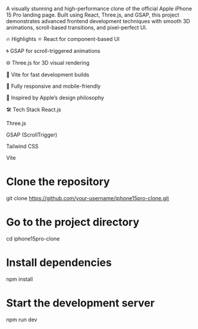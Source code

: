 A visually stunning and high-performance clone of the official Apple iPhone 15 Pro landing page. Built using React, Three.js, and GSAP, this project demonstrates advanced frontend development techniques with smooth 3D animations, scroll-based transitions, and pixel-perfect UI.

🔥 Highlights
⚛️ React for component-based UI

🌀 GSAP for scroll-triggered animations

🌐 Three.js for 3D visual rendering

💨 Vite for fast development builds

📱 Fully responsive and mobile-friendly

🧩 Inspired by Apple’s design philosophy

🛠 Tech Stack
React.js

Three.js

GSAP (ScrollTrigger)

Tailwind CSS

Vite

# Clone the repository
git clone https://github.com/your-username/iphone15pro-clone.git

# Go to the project directory
cd iphone15pro-clone

# Install dependencies
npm install

# Start the development server
npm run dev
